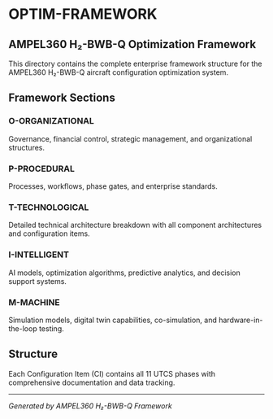 # OPTIM-FRAMEWORK

## AMPEL360 H₂-BWB-Q Optimization Framework

This directory contains the complete enterprise framework structure for the AMPEL360 H₂-BWB-Q aircraft configuration optimization system.

## Framework Sections

### O-ORGANIZATIONAL
Governance, financial control, strategic management, and organizational structures.

### P-PROCEDURAL  
Processes, workflows, phase gates, and enterprise standards.

### T-TECHNOLOGICAL
Detailed technical architecture breakdown with all component architectures and configuration items.

### I-INTELLIGENT
AI models, optimization algorithms, predictive analytics, and decision support systems.

### M-MACHINE
Simulation models, digital twin capabilities, co-simulation, and hardware-in-the-loop testing.

## Structure
Each Configuration Item (CI) contains all 11 UTCS phases with comprehensive documentation and data tracking.

---
*Generated by AMPEL360 H₂-BWB-Q Framework*
